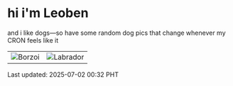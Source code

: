 # hi i'm Leoben

and i like dogs—so have some random dog pics that change whenever my CRON feels like it

|  |  |
|--------|----------|
| ![Borzoi](https://random-dog-vercel.vercel.app/api/random-borzoi?v=1751387553) | ![Labrador](https://random-dog-vercel.vercel.app/api/random-labrador?v=1751387553) |

Last updated: 2025-07-02 00:32 PHT
